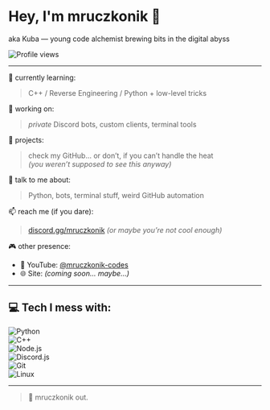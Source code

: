 # Hey, I'm mruczkonik 🖤  
aka Kuba — young code alchemist brewing bits in the digital abyss

![Profile views](https://komarev.com/ghpvc/?username=mruczkonik&label=Profile%20views&color=0e75b6&style=flat)

---

🧠 currently learning:  
> C++ / Reverse Engineering / Python + low-level tricks  

👾 working on:  
> *private* Discord bots, custom clients, terminal tools  

📂 projects:  
> check my GitHub... or don’t, if you can’t handle the heat  
> *(you weren’t supposed to see this anyway)*

💬 talk to me about:  
> Python, bots, terminal stuff, weird GitHub automation  

📫 reach me (if you dare):  
> [discord.gg/mruczkonik](https://discord.gg/mruczkonik420) *(or maybe you’re not cool enough)*

🎮 other presence:  
- 🧨 YouTube: [@mruczkonik-codes](https://youtube.com/@mruczkonik-codes)  
- 🌐 Site: *(coming soon... maybe...)*

---

## 💻 Tech I mess with:

![Python](https://img.shields.io/badge/-Python-05122A?style=flat&logo=python)  
![C++](https://img.shields.io/badge/-C++-05122A?style=flat&logo=c%2b%2b)  
![Node.js](https://img.shields.io/badge/-Node.js-05122A?style=flat&logo=node.js)  
![Discord.js](https://img.shields.io/badge/-Discord.js-05122A?style=flat&logo=discord)  
![Git](https://img.shields.io/badge/-Git-05122A?style=flat&logo=git)  
![Linux](https://img.shields.io/badge/-Linux-05122A?style=flat&logo=linux)

---

> 🐾 mruczkonik out.
